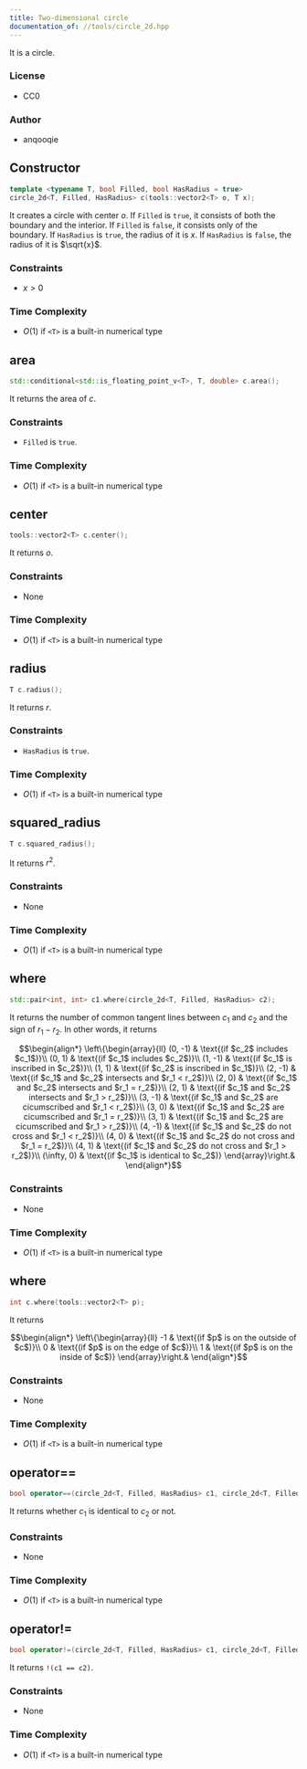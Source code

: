```yaml
---
title: Two-dimensional circle
documentation_of: //tools/circle_2d.hpp
---
```


It is a circle.

### License
- CC0

### Author
- anqooqie

## Constructor
```cpp
template <typename T, bool Filled, bool HasRadius = true>
circle_2d<T, Filled, HasRadius> c(tools::vector2<T> o, T x);
```

It creates a circle with center $o$.
If `Filled` is `true`, it consists of both the boundary and the interior.
If `Filled` is `false`, it consists only of the boundary.
If `HasRadius` is `true`, the radius of it is $x$.
If `HasRadius` is `false`, the radius of it is $\sqrt{x}$.

### Constraints
- $x > 0$

### Time Complexity
- $O(1)$ if `<T>` is a built-in numerical type

## area
```cpp
std::conditional<std::is_floating_point_v<T>, T, double> c.area();
```

It returns the area of $c$.

### Constraints
- `Filled` is `true`.

### Time Complexity
- $O(1)$ if `<T>` is a built-in numerical type

## center
```cpp
tools::vector2<T> c.center();
```

It returns $o$.

### Constraints
- None

### Time Complexity
- $O(1)$ if `<T>` is a built-in numerical type

## radius
```cpp
T c.radius();
```

It returns $r$.

### Constraints
- `HasRadius` is `true`.

### Time Complexity
- $O(1)$ if `<T>` is a built-in numerical type

## squared_radius
```cpp
T c.squared_radius();
```

It returns $r^2$.

### Constraints
- None

### Time Complexity
- $O(1)$ if `<T>` is a built-in numerical type

## where
```cpp
std::pair<int, int> c1.where(circle_2d<T, Filled, HasRadius> c2);
```

It returns the number of common tangent lines between $c_1$ and $c_2$ and the sign of $r_1 - r_2$.
In other words, it returns

$$\begin{align*}
\left\{\begin{array}{ll}
(0, -1) & \text{(if $c_2$ includes $c_1$)}\\
(0, 1) & \text{(if $c_1$ includes $c_2$)}\\
(1, -1) & \text{(if $c_1$ is inscribed in $c_2$)}\\
(1, 1) & \text{(if $c_2$ is inscribed in $c_1$)}\\
(2, -1) & \text{(if $c_1$ and $c_2$ intersects and $r_1 < r_2$)}\\
(2, 0) & \text{(if $c_1$ and $c_2$ intersects and $r_1 = r_2$)}\\
(2, 1) & \text{(if $c_1$ and $c_2$ intersects and $r_1 > r_2$)}\\
(3, -1) & \text{(if $c_1$ and $c_2$ are cicumscribed and $r_1 < r_2$)}\\
(3, 0) & \text{(if $c_1$ and $c_2$ are cicumscribed and $r_1 = r_2$)}\\
(3, 1) & \text{(if $c_1$ and $c_2$ are cicumscribed and $r_1 > r_2$)}\\
(4, -1) & \text{(if $c_1$ and $c_2$ do not cross and $r_1 < r_2$)}\\
(4, 0) & \text{(if $c_1$ and $c_2$ do not cross and $r_1 = r_2$)}\\
(4, 1) & \text{(if $c_1$ and $c_2$ do not cross and $r_1 > r_2$)}\\
(\infty, 0) & \text{(if $c_1$ is identical to $c_2$)}
\end{array}\right.&
\end{align*}$$

### Constraints
- None

### Time Complexity
- $O(1)$ if `<T>` is a built-in numerical type

## where
```cpp
int c.where(tools::vector2<T> p);
```

It returns

$$\begin{align*}
\left\{\begin{array}{ll}
-1 & \text{(if $p$ is on the outside of $c$)}\\
0 & \text{(if $p$ is on the edge of $c$)}\\
1 & \text{(if $p$ is on the inside of $c$)}
\end{array}\right.&
\end{align*}$$

### Constraints
- None

### Time Complexity
- $O(1)$ if `<T>` is a built-in numerical type

## operator==
```cpp
bool operator==(circle_2d<T, Filled, HasRadius> c1, circle_2d<T, Filled, HasRadius> c2);
```

It returns whether $c_1$ is identical to $c_2$ or not.

### Constraints
- None

### Time Complexity
- $O(1)$ if `<T>` is a built-in numerical type

## operator!=
```cpp
bool operator!=(circle_2d<T, Filled, HasRadius> c1, circle_2d<T, Filled, HasRadius> c2);
```

It returns `!(c1 == c2)`.

### Constraints
- None

### Time Complexity
- $O(1)$ if `<T>` is a built-in numerical type

